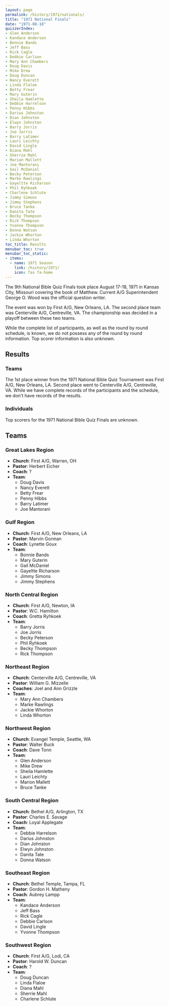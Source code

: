```yaml
---
layout: page
permalink: /history/1971/nationals/
title: "1971 National Finals"
date: "1971-08-18"
quizzerIndex:
- Glen Anderson
- Kandace Anderson
- Bonnie Bands
- Jeff Bass
- Rick Cagle
- Debbie Carlson
- Mary Ann Chambers
- Doug Davis
- Mike Drew
- Doug Duncan
- Nancy Everett
- Linda Flaloe
- Betty Frear
- Mary Guterin
- Sheila Hamlette
- Debbie Harrelson
- Penny Hibbs
- Darius Johnston
- Dian Johnston
- Elwyn Johnston
- Barry Jorris
- Joe Jorris
- Barry Latimer
- Lauri Leichty
- David Lingle
- Diana Mahl
- Sherrie Mahl
- Marion Mallett
- Joe Mantorani
- Gail McDaniel
- Becky Peterson
- Marke Rawlings
- Gayeltte Richarson
- Phil Ryhkoek
- Charlene Schlute
- Jimmy Simons
- Jimmy Stephens
- Bruce Tanke
- Danita Tate
- Becky Thompson
- Rick Thompson
- Yvonne Thompson
- Donna Watson
- Jackie Whorton
- Linda Whorton
toc_title: Results
menubar_toc: true
menubar_toc_static:
- items:
  - name: 1971 Season
    link: /history/1971/
    icon: fas fa-home
---
```


The 9th National Bible Quiz Finals took place August 17-18, 1971 in Kansas City, Missouri covering the book of Matthew. Current A/G Superintendent George O. Wood was the official question writer.

The event was won by First A/G, New Orleans, LA. The second place team was Centerville A/G, Centreville, VA. The championship was decided in a playoff between these two teams.

While the complete list of participants, as well as the round by round schedule, is known, we do not possess any of the round by round information. Top scorer information is also unknown.

## Results

### Teams

The 1st place winner from the 1971 National Bible Quiz Tournament was First A/G, New Orleans, LA. Second place went to Centerville A/G, Centreville, VA. While we have complete records of the participants and the schedule, we don't have records of the results.

### Individuals

Top scorers for the 1971 National Bible Quiz Finals are unknown.

## Teams

### Great Lakes Region

* **Church**: First A/G, Warren, OH
* **Pastor**: Herbert Eicher
* **Coach**: ?
* **Team**:
    * Doug Davis
    * Nancy Everett
    * Betty Frear
    * Penny Hibbs
    * Barry Latimer
    * Joe Mantorani

### Gulf Region

* **Church**: First A/G, New Orleans, LA
* **Pastor**: Marvin Gorman
* **Coach**: Lynette Goux
* **Team**:
    * Bonnie Bands
    * Mary Guterin
    * Gail McDaniel
    * Gayeltte Richarson
    * Jimmy Simons
    * Jimmy Stephens

### North Central Region

* **Church**: First A/G, Newton, IA
* **Pastor**: W.C. Hamilton
* **Coach**: Gretta Ryhkoek
* **Team**:
    * Barry Jorris
    * Joe Jorris
    * Becky Peterson
    * Phil Ryhkoek
    * Becky Thompson
    * Rick Thompson

### Northeast Region

* **Church**: Centerville A/G, Centreville, VA
* **Pastor**: William G. Mizzelle
* **Coaches**: Joel and Ann Grizzle
* **Team**:
    * Mary Ann Chambers
    * Marke Rawlings
    * Jackie Whorton
    * Linda Whorton

### Northwest Region

* **Church**: Evangel Temple, Seattle, WA
* **Pastor**: Walter Buck
* **Coach**: Dave Tonn
* **Team**:
    * Glen Anderson
    * Mike Drew
    * Sheila Hamlette
    * Lauri Leichty
    * Marion Mallett
    * Bruce Tanke

### South Central Region

* **Church**: Bethel A/G, Arlington, TX
* **Pastor**: Charles E. Savage
* **Coach**: Loyal Applegate
* **Team**:
    * Debbie Harrelson
    * Darius Johnston
    * Dian Johnston
    * Elwyn Johnston
    * Danita Tate
    * Donna Watson

### Southeast Region

* **Church**: Bethel Temple, Tampa, FL
* **Pastor**: Gordon H. Matheny
* **Coach**: Aubrey Lampp
* **Team**:
    * Kandace Anderson
    * Jeff Bass
    * Rick Cagle
    * Debbie Carlson
    * David Lingle
    * Yvonne Thompson

### Southwest Region

* **Church**: First A/G, Lodi, CA
* **Pastor**: Harold W. Duncan
* **Coach**: ?
* **Team**:
    * Doug Duncan
    * Linda Flaloe
    * Diana Mahl
    * Sherrie Mahl
    * Charlene Schlute
